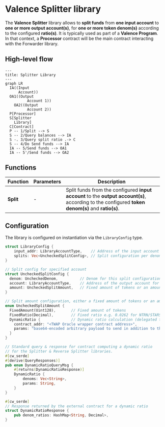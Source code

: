 # Valence Splitter library

The **Valence Splitter** library allows to **split funds** from **one input account** to **one or more output account(s)**, for **one or more token denom(s)** according to the configured **ratio(s)**. It is typically used as part of a **Valence Program**. In that context, a **Processor** contract will be the main contract interacting with the Forwarder library.

## High-level flow

```mermaid
---
title: Splitter Library
---
graph LR
  IA((Input
      Account))
  OA1((Output
		  Account 1))
	OA2((Output
		  Account 2))
  P[Processor]
  S[Splitter
    Library]
  C[Contract]
  P -- 1/Split --> S
  S -- 2/Query balances --> IA
  S -. 3/Query split ratio .-> C
  S -- 4/Do Send funds --> IA
  IA -- 5/Send funds --> OA1
  IA -- 5'/Send funds --> OA2
```

## Functions

| Function    | Parameters | Description |
|-------------|------------|-------------|
| **Split** | -          | Split funds from the configured **input account** to the **output account(s)**, according to the configured **token denom(s)** and **ratio(s)**. |

## Configuration

The library is configured on instantiation via the `LibraryConfig` type.

```rust
struct LibraryConfig {
    input_addr: LibraryAccountType,    // Address of the input account
    splits: Vec<UncheckedSplitConfig>, // Split configuration per denom
}

// Split config for specified account
struct UncheckedSplitConfig {
  denom: UncheckedDenom,          // Denom for this split configuration (either native or CW20)
  account: LibraryAccountType,    // Address of the output account for this split config
  amount: UncheckedSplitAmount,   // Fixed amount of tokens or an amount defined based on a ratio
}

// Split amount configuration, either a fixed amount of tokens or an amount defined based on a ratio
enum UncheckedSplitAmount {
  FixedAmount(Uint128),       // Fixed amount of tokens
  FixedRatio(Decimal),        // Fixed ratio e.g. 0.0262 for NTRN/STARS (or could be another arbitrary ratio)
  DynamicRatio {              // Dynamic ratio calculation (delegated to external contract)
    contract_addr: "<TWAP Oracle wrapper contract address>",
    params: "base64-encoded arbitrary payload to send in addition to the denoms"
  }
}

// Standard query & response for contract computing a dynamic ratio
// for the Splitter & Reverse Splitter libraries.
#[cw_serde]
#[derive(QueryResponses)]
pub enum DynamicRatioQueryMsg {
    #[returns(DynamicRatioResponse)]
    DynamicRatio {
        denoms: Vec<String>,
        params: String,
    }
}

#[cw_serde]
// Response returned by the external contract for a dynamic ratio
struct DynamicRatioResponse {
    pub denom_ratios: HashMap<String, Decimal>,
}
```
